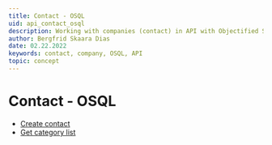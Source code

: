 ```yaml
---
title: Contact - OSQL
uid: api_contact_osql
description: Working with companies (contact) in API with Objectified SQL.
author: Bergfrid Skaara Dias
date: 02.22.2022
keywords: contact, company, OSQL, API
topic: concept
---
```


# Contact - OSQL

* [Create contact][1]
* [Get category list][2]

<!-- Referenced links -->
[1]: create-contact-osql.md
[2]: get-catlist-sodatareader.md
